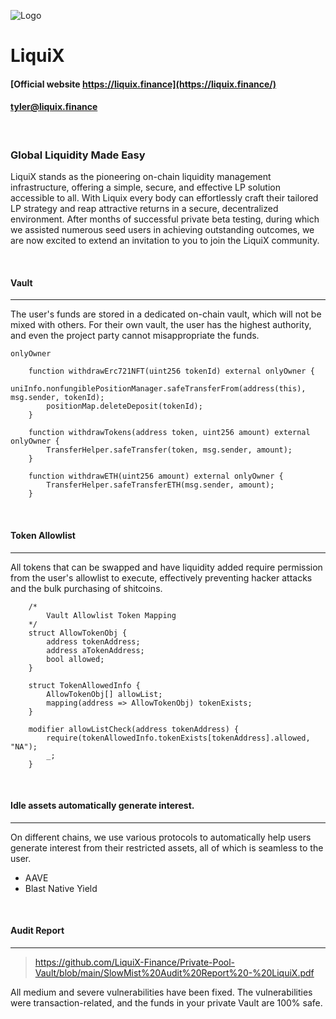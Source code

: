 ![Logo](https://liquix.s3.ap-northeast-1.amazonaws.com/Title-Logo.png)

# LiquiX
#### [Official website https://liquix.finance](https://liquix.finance/)
#### [tyler@liquix.finance](mailto:tyler@liquix.finance)

<BR>

### Global Liquidity Made Easy

LiquiX stands as the pioneering on-chain liquidity management infrastructure, offering a simple, secure, and effective LP solution accessible to all. 
With Liquix every body can effortlessly craft their tailored LP strategy and reap attractive returns in a secure, decentralized environment. 
After months of successful private beta testing, during which we assisted numerous seed users in achieving outstanding outcomes, we are now excited to extend an invitation to you to join the LiquiX community.

<BR>

#### Vault
***
The user's funds are stored in a dedicated on-chain vault, which will not be mixed with others. For their own vault, the user has the highest authority, and even the project party cannot misappropriate the funds.

```onlyOwner```
```solidity
    function withdrawErc721NFT(uint256 tokenId) external onlyOwner {
        uniInfo.nonfungiblePositionManager.safeTransferFrom(address(this), msg.sender, tokenId);
        positionMap.deleteDeposit(tokenId);
    }

    function withdrawTokens(address token, uint256 amount) external onlyOwner {
        TransferHelper.safeTransfer(token, msg.sender, amount);
    }

    function withdrawETH(uint256 amount) external onlyOwner {
        TransferHelper.safeTransferETH(msg.sender, amount);
    }
```
<BR>

#### Token Allowlist
***
All tokens that can be swapped and have liquidity added require permission from the user's allowlist to execute, effectively preventing hacker attacks and the bulk purchasing of shitcoins.

```solidity
    /*
        Vault Allowlist Token Mapping
    */
    struct AllowTokenObj {
        address tokenAddress;
        address aTokenAddress;
        bool allowed;
    }

    struct TokenAllowedInfo {
        AllowTokenObj[] allowList;
        mapping(address => AllowTokenObj) tokenExists;
    }

    modifier allowListCheck(address tokenAddress) {
        require(tokenAllowedInfo.tokenExists[tokenAddress].allowed, "NA");
        _;
    }

```
<BR>

#### Idle assets automatically generate interest.
***
On different chains, we use various protocols to automatically help users generate interest from their restricted assets, all of which is seamless to the user.
* AAVE
* Blast Native Yield

<BR>

####  Audit Report
***
> https://github.com/LiquiX-Finance/Private-Pool-Vault/blob/main/SlowMist%20Audit%20Report%20-%20LiquiX.pdf

All medium and severe vulnerabilities have been fixed. The vulnerabilities were transaction-related, and the funds in your private Vault are 100% safe.